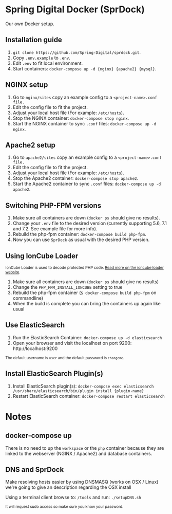 # Spring Digital Docker (SprDock)
Our own Docker setup.

## Installation guide
1. `git clone https://github.com/Spring-Digital/sprdock.git`.
2. Copy `.env.example` to `.env`.
3. Edit `.env` to fit local environment.
4. Start containers: `docker-compose up -d {nginx} {apache2} {mysql}`.

## NGINX setup
1. Go to `nginx/sites` copy an example config to a `<project-name>.conf file.`
2. Edit the config file to fit the project.
3. Adjust your local host file (For example: `/etc/hosts`).
4. Stop the NGINX container: `docker-compose stop nginx`.
5. Start the NGINX container to sync `.conf` files: `docker-compose up -d nginx`.

## Apache2 setup
1. Go to `apache2/sites` copy an example config to a `<project-name>.conf file.`
2. Edit the config file to fit the project.
3. Adjust your local host file (For example: `/etc/hosts`).
4. Stop the Apache2 container: `docker-compose stop apache2`.
5. Start the Apache2 container to sync `.conf` files: `docker-compose up -d apache2`.

## Switching PHP-FPM versions
1. Make sure all containers are down (`docker ps` should give no results).
2. Change your `.env` file to the desired version (currently supporting 5.6, 7.1 and 7.2. See example file for more info).
3. Rebuild the php-fpm container: `docker-compose build php-fpm`.
4. Now you can use `SprDock` as usual with the desired PHP version.

## Using IonCube Loader
<sup>IonCube Loader is used to decode protected PHP code. [Read more on the ioncube loader website](https://www.ioncube.com/loaders.php).</sup>
1. Make sure all containers are down (`docker ps` should give no results)
2. Change the `PHP_FPM_INSTALL_IONCUBE` setting to true
3. Rebuild the php-fpm container (`$ docker-compose build php-fpm` on commandline)
4. When the build is complete you can bring the containers up again like usual

## Use ElasticSearch
1. Run the ElasticSearch Container: `docker-compose up -d elasticsearch`
2. Open your browser and visit the localhost on port 9200: http://localhost:9200

<sup>The default username is `user` and the default password is `changeme`.</sup>

## Install ElasticSearch Plugin(s)
1. Install ElasticSearch plugin(s): `docker-compose exec elasticsearch /usr/share/elasticsearch/bin/plugin install {plugin-name}`
2. Restart ElasticSearch container: `docker-compose restart elasticsearch`

# Notes
## docker-compose up
There is no need to up the `workspace` or the `php` container because they are linked to the webserver (NGINX / Apache2) and database containers.

## DNS and SprDock
Make resolving hosts easier by using DNSMASQ (works on OSX / Linux) we're going to give an description regarding the OSX install

Using a terminal client browse to: `/tools` and run: `./setupDNS.sh`

<sup>It will request sudo access so make sure you know your password.</sup>
